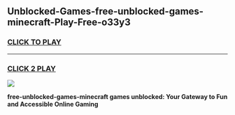 
## Unblocked-Games-free-unblocked-games-minecraft-Play-Free-o33y3
<h3>
<a href="https://premium76.site?title=free-unblocked-games-minecraft&ref=22A">CLICK TO PLAY</a></h3>
<hr>

<h3>
<a href="https://premium76.site?title=free-unblocked-games-minecraft&ref=22A">CLICK 2 PLAY</a>
  
</h3>

<a href="https://premium76.site?title=free-unblocked-games-minecraft&ref=22A"><img src="https://clearcache.store/games.png"></a>


**free-unblocked-games-minecraft games unblocked: Your Gateway to Fun and Accessible Online Gaming**
